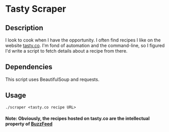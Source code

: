 # Tasty Scraper

## Description
I look to cook when I have the opportunity. I often find recipes I like on the website [tasty.co](http://tasty.co/). I'm fond of automation and the command-line, so I figured I'd write a script to fetch details about a recipe from there.

## Dependencies
This script uses BeautifulSoup and requests.

## Usage

```
./scraper <tasty.co recipe URL>
```

#### Note: Obviously, the recipes hosted on tasty.co are the intellectual property of [BuzzFeed](https://www.buzzfeed.com/about/useragreement?country=en-us)